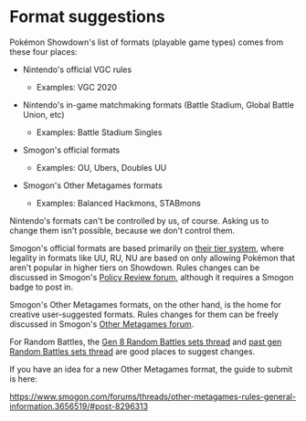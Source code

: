 # Format suggestions

Pokémon Showdown's list of formats (playable game types) comes from these four places:

- Nintendo's official VGC rules
    - Examples: VGC 2020

- Nintendo's in-game matchmaking formats (Battle Stadium, Global Battle Union, etc)
    - Examples: Battle Stadium Singles

- Smogon's official formats
    - Examples: OU, Ubers, Doubles UU

- Smogon's Other Metagames formats
    - Examples: Balanced Hackmons, STABmons

Nintendo's formats can't be controlled by us, of course. Asking us to change them isn't possible, because we don't control them.

Smogon's official formats are based primarily on [their tier system][1], where legality in formats like UU, RU, NU are based on only allowing Pokémon that aren't popular in higher tiers on Showdown. Rules changes can be discussed in Smogon's [Policy Review forum][2], although it requires a Smogon badge to post in.

  [1]: https://www.smogon.com/ingame/battle/tiering-faq

  [2]: https://www.smogon.com/forums/forums/policy-review.63/

Smogon's Other Metagames formats, on the other hand, is the home for creative user-suggested formats. Rules changes for them can be freely discussed in Smogon's [Other Metagames forum][3].

  [3]: https://www.smogon.com/forums/forums/other-metagames.531/

For Random Battles, the [Gen 8 Random Battles sets thread][4] and [past gen Random Battles sets thread][5] are good places to suggest changes.

  [4]: https://www.smogon.com/forums/threads/pokemon-sword-shield-random-battle-sets.3656537/

  [5]: https://www.smogon.com/forums/threads/past-gens-random-battle-sets.3674281/

If you have an idea for a new Other Metagames format, the guide to submit is here:

https://www.smogon.com/forums/threads/other-metagames-rules-general-information.3656519/#post-8296313
